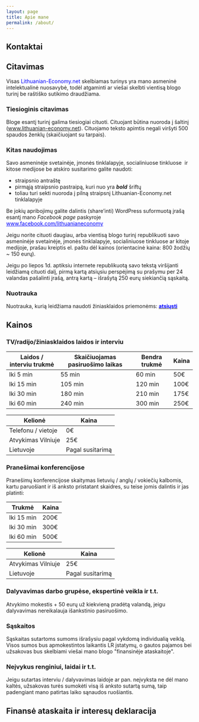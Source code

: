 ```yaml
---
layout: page
title: Apie mane
permalink: /about/
---
```


## Kontaktai

## Citavimas

Visas <span style="color: #0000ff;">Lithuanian-Economy.net</span> skelbiamas turinys yra mano asmeninė intelektualinė nuosavybė, todėl atgaminti ar viešai skelbti vientisą blogo turinį be raštiško sutikimo draudžiama.

### Tiesioginis citavimas
Bloge esantį turinį galima tiesiogiai cituoti. Cituojant būtina nuoroda į šaltinį (www.lithuanian-economy.net). Cituojamo teksto apimtis negali viršyti 500 spaudos ženklų (skaičiuojant su tarpais).
### Kitas naudojimas
Savo asmeninėje svetainėje, įmonės tinklalapyje, socialiniuose tinkluose  ir kitose medijose be atskiro susitarimo galite naudoti:
<ul>
 	<li>straipsnio antraštę</li>
 	<li>pirmąją straipsnio pastraipą, kuri nuo yra <strong><em>bold</em></strong> šriftų</li>
 	<li>toliau turi sekti nuoroda į pilną straipsnį Lithuanian-Economy.net tinklalapyje</li>
</ul>
Be jokių apribojimų galite dalintis (share’inti) WordPress suformuotą įrašą esantį mano<em> Facebook page</em> paskyroje <a href="http://www.facebook.com/lithuanianeconomy/" target="_blank" rel="noopener noreferrer" style="color: #0000ff;">www.facebook.com/lithuanianeconomy</a>

Jeigu norite cituoti daugiau, arba vientisą blogo turinį republikuoti savo asmeninėje svetainėje, įmonės tinklalapyje, socialiniuose tinkluose ar kitoje medijoje, prašau kreiptis el. paštu dėl kainos (orientacinė kaina: 800 žodžių ~ 150 eurų).

Jeigu po liepos 1d. aptiksiu internete republikuotą savo tekstą viršijanti leidžiamą cituoti dalį, pirmą kartą atsiųsiu perspėjimą su prašymu per 24 valandas pašalinti įrašą, antrą kartą – išrašytą 250 eurų siekiančią sąskaitą.
### Nuotrauka 
Nuotrauka, kurią leidžiama naudoti žiniasklaidos priemonėms: <a href="/wp-content/uploads/2018/09/Justas0_plati.jpg" download=""><strong><span style="color: #0000ff;">atsiųsti</span></strong></a>

## Kainos

### TV/radijo/žiniasklaidos laidos ir interviu

| Laidos / interviu trukmė | Skaičiuojamas pasiruošimo laikas | Bendra trukmė | Kaina |
|--------------------------|----------------------------------|---------------|-------|
| Iki 5 min | 55 min | 60 min | 50€ |
| Iki 15 min | 105 min | 120 min | 100€ |
| Iki 30 min | 180 min | 210 min | 175€ |
| Iki 60 min | 240 min | 300 min | 250€ |


| Kelionė | Kaina |
|--------------------|------------------|
| Telefonu / vietoje | 0€ |
| Atvykimas Vilniuje | 25€ |
| Lietuvoje | Pagal susitarimą |


### Pranešimai konferencijose

Pranešimų konferencijose skaitymas lietuvių / anglų / vokiečių kalbomis, kartu paruošiant ir iš anksto pristatant skaidres, su teise jomis dalintis ir jas platinti:

| Trukmė | Kaina |
|------------|-------|
| Iki 15 min | 200€ |
| Iki 30 min | 300€ |
| Iki 60 min | 500€ |

| Kelionė | Kaina |
|--------------------|------------------|
| Atvykimas Vilniuje | 25€ |
| Lietuvoje | Pagal susitarimą |

### Dalyvavimas darbo grupėse, ekspertinė veikla ir t.t.

Atvykimo mokestis + 50 eurų už kiekvieną pradėtą valandą, jeigu dalyvavimas nereikalauja išankstinio pasiruošimo.

### Sąskaitos
Sąskaitas sutartoms sumoms išrašysiu pagal vykdomą individualią veiklą. Visos sumos bus apmokestintos laikantis LR įstatymų, o gautos pajamos bei užsakovas bus skelbiami viešai mano blogo "finansinėje ataskaitoje".
### Neįvykus renginiui, laidai ir t.t.
Jeigu sutartas interviu / dalyvavimas laidoje ar pan. neįvyksta ne dėl mano kaltės, užsakovas turės sumokėti visą iš anksto sutartą sumą, taip padengiant mano patirtas laiko sąnaudos ruošiantis.
## Finansė ataskaita ir interesų deklaracija